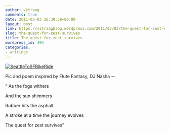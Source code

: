 ```yaml
---
author: vitraag
comments: true
date: 2011-05-03 16:38:58+00:00
layout: post
link: https://vitraagblog.wordpress.com/2011/05/03/the-quest-for-zest-survives/
slug: the-quest-for-zest-survives
title: The quest for zest survives
wordpress_id: 494
categories:
- writings
---
```


[![SeattleToSFBikeRide]({{site.images}}/2011/05/SeattleToSFBikeRide_thumb.jpg)]({{site.images}}/2011/05/SeattleToSFBikeRide.jpg)

 

Pic and poem inspired by Flute Fantasy, DJ Nasha --

 

 

“ As the fogs withers

 

And the sun shimmers

 

Rubber hits the asphalt

 

A stroke at a time the journey evolves

 

The quest for zest survives”
